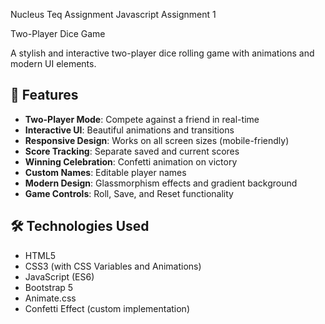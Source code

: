 Nucleus Teq Assignment
Javascript Assignment 1

Two-Player Dice Game

A stylish and interactive two-player dice rolling game with animations and modern UI elements.

## 🚀 Features

- **Two-Player Mode**: Compete against a friend in real-time
- **Interactive UI**: Beautiful animations and transitions
- **Responsive Design**: Works on all screen sizes (mobile-friendly)
- **Score Tracking**: Separate saved and current scores
- **Winning Celebration**: Confetti animation on victory
- **Custom Names**: Editable player names
- **Modern Design**: Glassmorphism effects and gradient background
- **Game Controls**: Roll, Save, and Reset functionality

## 🛠 Technologies Used

- HTML5
- CSS3 (with CSS Variables and Animations)
- JavaScript (ES6)
- Bootstrap 5
- Animate.css
- Confetti Effect (custom implementation)

